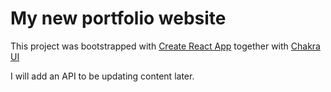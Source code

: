 # My new portfolio website
This project was bootstrapped with [Create React App](https://github.com/facebook/create-react-app) together with [Chakra UI](https://chakra-ui.com)

I will add an API to be updating content later.





